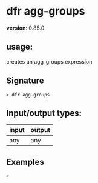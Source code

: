 # dfr agg-groups

**version**: 0.85.0

## **usage**:

creates an agg_groups expression

## Signature

`> dfr agg-groups `

## Input/output types:

| input | output |
| ----- | ------ |
| any   | any    |

## Examples

```bash
>
```
